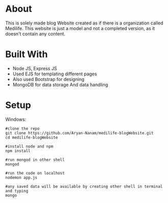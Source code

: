 # About
This is solely made blog Website created as if there is a organization called Medilife.
This website is just a model and not a completed version, as it doesn't contain any content.
# Built With
- Node JS, Express JS
- Used EJS for templating different pages
- Also used Bootstrap for designing
- MongoDB for data storage And data handling
# Setup
Windows:
```
#clone the repo
git clone https://github.com/Aryan-Nanam/medilife-blogWebsite.git
cd medilife-blogWebsite

#install node and npm
npm install

#run mongod in other shell
mongod

#run the code on localhost
nodemon app.js

#any saved data will be available by creating other shell in terminal and typing
mongo

```
